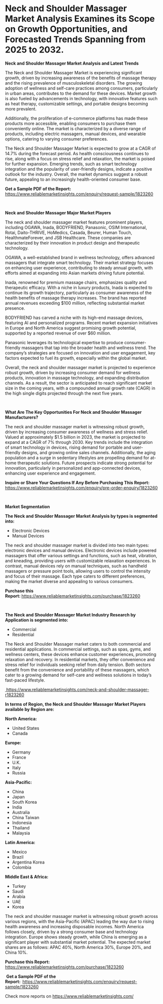 <p><h1>Neck and Shoulder Massager Market Analysis Examines its Scope on Growth Opportunities, and Forecasted Trends Spanning from 2025 to 2032.</h1></p><p><strong>Neck and Shoulder Massager Market Analysis and Latest Trends</strong></p>
<p><p>The Neck and Shoulder Massager Market is experiencing significant growth, driven by increasing awareness of the benefits of massage therapy and the rising prevalence of musculoskeletal disorders. The growing adoption of wellness and self-care practices among consumers, particularly in urban areas, contributes to the demand for these devices. Market growth is also fueled by advancements in technology, with innovative features such as heat therapy, customizable settings, and portable designs becoming more prevalent.</p><p>Additionally, the proliferation of e-commerce platforms has made these products more accessible, enabling consumers to purchase them conveniently online. The market is characterized by a diverse range of products, including electric massagers, manual devices, and wearable options, catering to varying consumer preferences.</p><p>The Neck and Shoulder Massager Market is expected to grow at a CAGR of 14.7% during the forecast period. As health consciousness continues to rise, along with a focus on stress relief and relaxation, the market is poised for further expansion. Emerging trends, such as smart technology integration and the popularity of user-friendly designs, indicate a positive outlook for the industry. Overall, the market dynamics suggest a robust future, appealing to an increasingly health-oriented consumer base.</p></p>
<p><strong>Get a Sample PDF of the Report:&nbsp;</strong> <a href="https://www.reliablemarketinsights.com/enquiry/request-sample/1823260?utm_campaign=3047&utm_medium=2&utm_source=Github&utm_content=ia&utm_term=08042025&utm_id=neck-and-shoulder-massager">https://www.reliablemarketinsights.com/enquiry/request-sample/1823260</a></p>
<p>&nbsp;</p>
<p><strong>Neck and Shoulder Massager Major Market Players</strong></p>
<p><p>The neck and shoulder massager market features prominent players, including OGAWA, Inada, BODYFRIEND, Panasonic, OSIM International, Rotai, Daito-THRIVE, HoMedics, Casada, Beurer, Human Touch, HealthmateForever, and JSB Healthcare. These companies are characterized by their innovation in product design and therapeutic technology.</p><p>OGAWA, a well-established brand in wellness technology, offers advanced massagers that integrate smart technology. Their market strategy focuses on enhancing user experience, contributing to steady annual growth, with efforts aimed at expanding into Asian markets driving future potential.</p><p>Inada, renowned for premium massage chairs, emphasizes quality and therapeutic efficacy. With a niche in luxury products, Inada is expected to continue its growth trajectory, particularly as consumer awareness of the health benefits of massage therapy increases. The brand has reported annual revenues exceeding $100 million, reflecting substantial market presence.</p><p>BODYFRIEND has carved a niche with its high-end massage devices, featuring AI and personalized programs. Recent market expansion initiatives in Europe and North America suggest promising growth potential, supported by a reported revenue of over $60 million.</p><p>Panasonic leverages its technological expertise to produce consumer-friendly massagers that tap into the broader health and wellness trend. The company’s strategies are focused on innovation and user engagement, key factors expected to fuel its growth, especially within the global market.</p><p>Overall, the neck and shoulder massager market is projected to experience robust growth, driven by increasing consumer demand for wellness products, innovation in massage technology, and expanding distribution channels. As a result, the sector is anticipated to reach significant market size in the coming years, with a compounded annual growth rate (CAGR) in the high single digits projected through the next five years.</p></p>
<p>&nbsp;</p>
<p><strong>What Are The Key Opportunities For Neck and Shoulder Massager Manufacturers?</strong></p>
<p><p>The neck and shoulder massager market is witnessing robust growth, driven by increasing consumer awareness of wellness and stress relief. Valued at approximately $1.5 billion in 2023, the market is projected to expand at a CAGR of 7% through 2030. Key trends include the integration of smart technology in devices, rising demand for portable and user-friendly designs, and growing online sales channels. Additionally, the aging population and a surge in sedentary lifestyles are propelling demand for at-home therapeutic solutions. Future prospects indicate strong potential for innovation, particularly in personalized and app-connected devices, enhancing user experience and engagement.</p></p>
<p><strong>Inquire or Share Your Questions If Any Before Purchasing This Report:</strong> <a href="https://www.reliablemarketinsights.com/enquiry/pre-order-enquiry/1823260?utm_campaign=3047&utm_medium=2&utm_source=Github&utm_content=ia&utm_term=08042025&utm_id=neck-and-shoulder-massager">https://www.reliablemarketinsights.com/enquiry/pre-order-enquiry/1823260</a></p>
<p>&nbsp;</p>
<p><strong>Market Segmentation</strong></p>
<p><strong>The Neck and Shoulder Massager Market Analysis by types is segmented into:</strong></p>
<p><ul><li>Electronic Devices</li><li>Manual Devices</li></ul></p>
<p><p>The neck and shoulder massager market is divided into two main types: electronic devices and manual devices. Electronic devices include powered massagers that offer various settings and functions, such as heat, vibration, and kneading, providing users with customizable relaxation experiences. In contrast, manual devices rely on manual techniques, such as handheld massagers or pressure point tools, allowing users to control the intensity and focus of their massage. Each type caters to different preferences, making the market diverse and appealing to various consumers.</p></p>
<p><strong>Purchase this Report:&nbsp;</strong><a href="https://www.reliablemarketinsights.com/purchase/1823260?utm_campaign=3047&utm_medium=2&utm_source=Github&utm_content=ia&utm_term=08042025&utm_id=neck-and-shoulder-massager">https://www.reliablemarketinsights.com/purchase/1823260</a></p>
<p>&nbsp;</p>
<p><strong>The Neck and Shoulder Massager Market Industry Research by Application is segmented into:</strong></p>
<p><ul><li>Commercial</li><li>Residential</li></ul></p>
<p><p>The Neck and Shoulder Massager market caters to both commercial and residential applications. In commercial settings, such as spas, gyms, and wellness centers, these devices enhance customer experiences, promoting relaxation and recovery. In residential markets, they offer convenience and stress relief for individuals seeking relief from daily tension. Both sectors benefit from the convenience and portability of these massagers, which cater to a growing demand for self-care and wellness solutions in today’s fast-paced lifestyle.</p></p>
<p><a href="https://www.reliablemarketinsights.com/neck-and-shoulder-massager-r1823260?utm_campaign=3047&utm_medium=2&utm_source=Github&utm_content=ia&utm_term=08042025&utm_id=neck-and-shoulder-massager">&nbsp;https://www.reliablemarketinsights.com/neck-and-shoulder-massager-r1823260</a></p>
<p><strong>In terms of Region, the Neck and Shoulder Massager Market Players available by Region are:</strong></p>
<p>
    <p> <strong> North America: </strong>
        <ul>
            <li>United States</li>
            <li>Canada</li>
        </ul>
        </p> 
    <p> <strong> Europe: </strong>
        <ul>
            <li>Germany</li>
            <li>France</li>
            <li>U.K.</li>
            <li>Italy</li>
            <li>Russia</li>
        </ul>
        </p> 
    <p> <strong> Asia-Pacific: </strong>
        <ul>
            <li>China</li>
            <li>Japan</li>
            <li>South Korea</li>
            <li>India</li>
            <li>Australia</li>
            <li>China Taiwan</li>
            <li>Indonesia</li>
            <li>Thailand</li>
            <li>Malaysia</li>
        </ul>
        </p> 
    <p> <strong> Latin America: </strong>
        <ul>
            <li>Mexico</li>
            <li>Brazil</li>
            <li>Argentina Korea</li>
            <li>Colombia</li>
        </ul>
        </p> 
    <p> <strong> Middle East & Africa: </strong>
        <ul>
            <li>Turkey</li>
            <li>Saudi</li>
            <li>Arabia</li>
            <li>UAE</li>
            <li>Korea</li>
        </ul>
    </p>
    </p>
<p><p>The neck and shoulder massager market is witnessing robust growth across various regions, with the Asia-Pacific (APAC) leading the way due to rising health awareness and increasing disposable incomes. North America follows closely, driven by a strong consumer base and technology integration. Europe shows steady growth, while China is emerging as a significant player with substantial market potential. The expected market shares are as follows: APAC 40%, North America 30%, Europe 20%, and China 10%.</p></p>
<p><strong>Purchase this Report: </strong><a href="https://www.reliablemarketinsights.com/purchase/1823260?utm_campaign=3047&utm_medium=2&utm_source=Github&utm_content=ia&utm_term=08042025&utm_id=neck-and-shoulder-massager">https://www.reliablemarketinsights.com/purchase/1823260</a></p>
<p>&nbsp;<strong>Get a Sample PDF of the Report:&nbsp;&nbsp;</strong><a href="https://www.reliablemarketinsights.com/enquiry/request-sample/1823260?utm_campaign=3047&utm_medium=2&utm_source=Github&utm_content=ia&utm_term=08042025&utm_id=neck-and-shoulder-massager">https://www.reliablemarketinsights.com/enquiry/request-sample/1823260</a></p>
<p><strong></strong></p>
<p>Check more reports on <a href="https://www.reliablemarketinsights.com/?utm_campaign=3047&utm_medium=2&utm_source=Github&utm_content=ia&utm_term=08042025&utm_id=neck-and-shoulder-massager">https://www.reliablemarketinsights.com/</a></p>